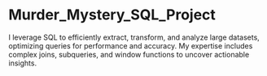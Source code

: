 # Murder_Mystery_SQL_Project
I leverage SQL to efficiently extract, transform, and analyze large datasets, optimizing queries for performance and accuracy. My expertise includes complex joins, subqueries, and window functions to uncover actionable insights. 
